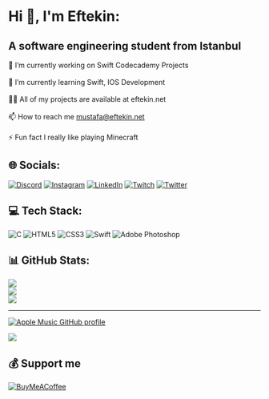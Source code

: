 # Hi 👋, I'm Eftekin:
## A software engineering student from Istanbul
🔭 I’m currently working on Swift Codecademy Projects<br><br>🌱 I’m currently learning Swift, IOS Development<br><br>👨‍💻 All of my projects are available at eftekin.net<br><br>📫 How to reach me mustafa@eftekin.net<br><br>⚡ Fun fact I really like playing Minecraft


## 🌐 Socials:
[![Discord](https://img.shields.io/badge/Discord-%237289DA.svg?style=for-the-badge&logo=discord&logoColor=white)](https://discord.gg/SpN6SUn9Jp) [![Instagram](https://img.shields.io/badge/Instagram-%23E4405F.svg?style=for-the-badge&logo=Instagram&logoColor=white)](https://instagram.com/eftekindev) [![LinkedIn](https://img.shields.io/badge/LinkedIn-%230077B5.svg?style=for-the-badge&logo=linkedin&logoColor=white)](https://linkedin.com/in/eftekin) [![Twitch](https://img.shields.io/badge/Twitch-%239146FF.svg?style=for-the-badge&logo=Twitch&logoColor=white)](https://twitch.tv/meftekin) [![Twitter](https://img.shields.io/badge/Twitter-%231DA1F2.svg?style=for-the-badge&logo=Twitter&logoColor=white)](https://twitter.com/efmacin) 

## 💻 Tech Stack:
![C](https://img.shields.io/badge/c-%2300599C.svg?style=for-the-badge&logo=c&logoColor=white) ![HTML5](https://img.shields.io/badge/html5-%23E34F26.svg?style=for-the-badge&logo=html5&logoColor=white) ![CSS3](https://img.shields.io/badge/css3-%231572B6.svg?style=for-the-badge&logo=css3&logoColor=white) ![Swift](https://img.shields.io/badge/swift-F54A2A?style=for-the-badge&logo=swift&logoColor=white) ![Adobe Photoshop](https://img.shields.io/badge/adobephotoshop-%2331A8FF.svg?style=for-the-badge&logo=adobephotoshop&logoColor=white)

## 📊 GitHub Stats:
![](https://github-readme-stats.vercel.app/api?username=Eftekin&theme=swift&hide_border=true&include_all_commits=true&count_private=false)<br/>
![](https://github-readme-streak-stats.herokuapp.com/?user=Eftekin&theme=swift&hide_border=true)<br/>
![](https://github-readme-stats.vercel.app/api/top-langs/?username=Eftekin&theme=swift&hide_border=true&include_all_commits=true&count_private=false&layout=compact)

---
[![Apple Music GitHub profile](https://apple-music-github-profile.rayriffy.com/theme/light.svg?uid=000084.9bcda61723694483aa278f8b9b4cd108.2005)](https://github.com/rayriffy/apple-music-github-profile)

[![](https://visitcount.itsvg.in/api?id=Eftekin&icon=0&color=12)](https://visitcount.itsvg.in)

  ## 💰 Support me
  [![BuyMeACoffee](https://img.shields.io/badge/Buy%20Me%20a%20Coffee-ffdd00?style=for-the-badge&logo=buy-me-a-coffee&logoColor=black)](https://buymeacoffee.com/eftekin) 

  
